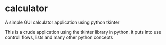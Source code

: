 # calculator
A simple GUI calculator application using python tkinter

This is a crude application using the tkinter library in python. it puts into use controll flows, lists and many other python concepts
